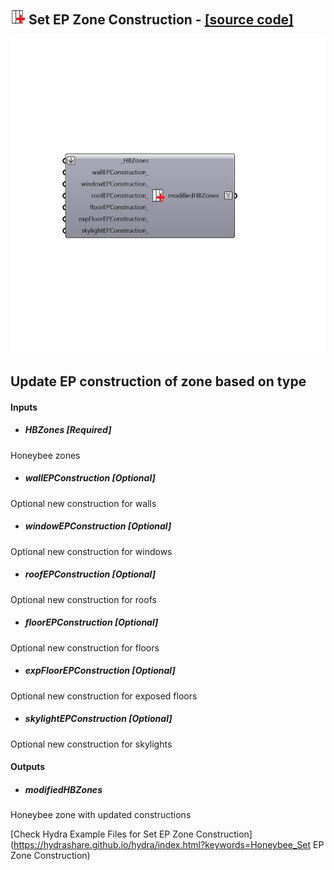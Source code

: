 ## ![](../../images/icons/Set_EP_Zone_Construction.png) Set EP Zone Construction - [[source code]](https://github.com/ladybug-tools/honeybee-legacy/tree/master/src/Honeybee_Set%20EP%20Zone%20Construction.py)

![](../../images/components/Set_EP_Zone_Construction.png)

Update EP construction of zone based on type
 -
 

#### Inputs
* ##### HBZones [Required]
Honeybee zones
* ##### wallEPConstruction [Optional]
Optional new construction for walls
* ##### windowEPConstruction [Optional]
Optional new construction for windows
* ##### roofEPConstruction [Optional]
Optional new construction for roofs
* ##### floorEPConstruction [Optional]
Optional new construction for floors
* ##### expFloorEPConstruction [Optional]
Optional new construction for exposed floors
* ##### skylightEPConstruction [Optional]
Optional new construction for skylights

#### Outputs
* ##### modifiedHBZones
Honeybee zone with updated constructions


[Check Hydra Example Files for Set EP Zone Construction](https://hydrashare.github.io/hydra/index.html?keywords=Honeybee_Set EP Zone Construction)